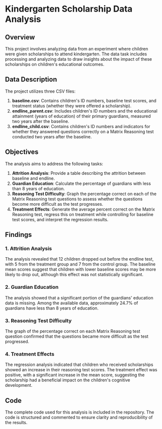 # Kindergarten Scholarship Data Analysis

## Overview

This project involves analyzing data from an experiment where children were given scholarships to attend kindergarten. The data task includes processing and analyzing data to draw insights about the impact of these scholarships on children's educational outcomes.

## Data Description

The project utilizes three CSV files:

1. **baseline.csv**: Contains children's ID numbers, baseline test scores, and treatment status (whether they were offered a scholarship).
2. **endline_parent.csv**: Includes children's ID numbers and the educational attainment (years of education) of their primary guardians, measured two years after the baseline.
3. **endline_child.csv**: Contains children's ID numbers and indicators for whether they answered questions correctly on a Matrix Reasoning test conducted two years after the baseline.

## Objectives

The analysis aims to address the following tasks:

1. **Attrition Analysis**: Provide a table describing the attrition between baseline and endline.
2. **Guardian Education**: Calculate the percentage of guardians with less than 8 years of education.
3. **Reasoning Test Difficulty**: Graph the percentage correct on each of the Matrix Reasoning test questions to assess whether the questions become more difficult as the test progresses.
4. **Treatment Effects**: Generate the average percent correct on the Matrix Reasoning test, regress this on treatment while controlling for baseline test scores, and interpret the regression results.

## Findings

### 1. Attrition Analysis

The analysis revealed that 12 children dropped out before the endline test, with 5 from the treatment group and 7 from the control group. The baseline mean scores suggest that children with lower baseline scores may be more likely to drop out, although this effect was not statistically significant.

### 2. Guardian Education

The analysis showed that a significant portion of the guardians' education data is missing. Among the available data, approximately 24.7% of guardians have less than 8 years of education.

### 3. Reasoning Test Difficulty

The graph of the percentage correct on each Matrix Reasoning test question confirmed that the questions became more difficult as the test progressed.

### 4. Treatment Effects

The regression analysis indicated that children who received scholarships showed an increase in their reasoning test scores. The treatment effect was positive, with a significant increase in the mean score, suggesting the scholarship had a beneficial impact on the children's cognitive development.

## Code

The complete code used for this analysis is included in the repository. The code is structured and commented to ensure clarity and reproducibility of the results.
